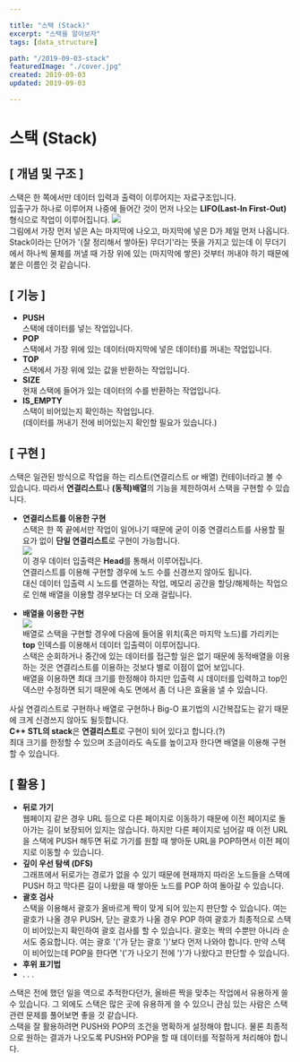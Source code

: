 ```yaml
---

title: "스택 (Stack)"
excerpt: "스택을 알아보자"
tags: [data_structure]

path: "/2019-09-03-stack"
featuredImage: "./cover.jpg"
created: 2019-09-03
updated: 2019-09-03

---
```


# 스택 (Stack)  

## \[ 개념 및 구조 \]  
스택은 한 쪽에서만 데이터 입력과 출력이 이루어지는 자료구조입니다.  
입출구가 하나로 이루어져 나중에 들어간 것이 먼저 나오는 **LIFO(Last-In First-Out)** 형식으로 작업이 이루어집니다.
![]({{site.page_url}}/assets/img/stack.png)  
그림에서 가장 먼저 넣은 A는 마지막에 나오고, 마지막에 넣은 D가 제일 먼저 나옵니다.  
Stack이라는 단어가 '(잘 정리해서 쌓아둔) 무더기'라는 뜻을 가지고 있는데 이 무더기에서 하나씩 물체를 꺼낼 때 가장 위에 있는 (마지막에 쌓은) 것부터 꺼내야 하기 때문에 붙은 이름인 것 같습니다.

## \[ 기능 \]  
* **PUSH**  
  스택에 데이터를 넣는 작업입니다.
* **POP**  
  스택에서 가장 위에 있는 데이터(마지막에 넣은 데이터)를 꺼내는 작업입니다.
* **TOP**  
  스택에서 가장 위에 있는 값을 반환하는 작업입니다.
* **SIZE**  
  현재 스택에 들어가 있는 데이터의 수를 반환하는 작업입니다.
* **IS_EMPTY**  
  스택이 비어있는지 확인하는 작업입니다.  
  (데이터를 꺼내기 전에 비어있는지 확인할 필요가 있습니다.)

## \[ 구현 \]  
  스택은 일관된 방식으로 작업을 하는 리스트(연결리스트 or 배열) 컨테이너라고 볼 수 있습니다.
  따라서 **연결리스트**나 **(동적)배열**의 기능을 제한하여서 스택을 구현할 수 있습니다.
* **연결리스트를 이용한 구현**  
  스택은 한 쪽 끝에서만 작업이 일어나기 때문에 굳이 이중 연결리스트를 사용할 필요가 없이 **단일 연결리스트**로 구현이 가능합니다.  
  ![]({{site.page_url}}/assets/img/stack_by_linked_list.png)  
  이 경우 데이터 입출력은 **Head**를 통해서 이루어집니다.  
  연결리스트를 이용해 구현할 경우에 노드 수를 신경쓰지 않아도 됩니다.  
  대신 데이터 입출력 시 노드를 연결하는 작업, 메모리 공간을 할당/해제하는 작업으로 인해 배열을 이용할 경우보다는 더 오래 걸립니다.

* **배열을 이용한 구현**  
  ![]({{site.page_url}}/assets/img/stack_by_array.png)  
  배열로 스택을 구현할 경우에 다음에 들어올 위치(혹은 마지막 노드)를 가리키는 **top** 인덱스를 이용해서 데이터 입출력이 이루어집니다.  
  스택은 순회하거나 중간에 있는 데이터를 접근할 일은 없기 때문에 동적배열을 이용하는 것은 연결리스트를 이용하는 것보다 별로 이점이 없어 보입니다.  
  배열을 이용하면 최대 크기를 한정해야 하지만 입출력 시 데이터를 입력하고 top인덱스만 수정하면 되기 때문에 속도 면에서 좀 더 나은 효율을 낼 수 있습니다.  
  

사실 연결리스트로 구현하나 배열로 구현하나 Big-O 표기법의 시간복잡도는 같기 때문에 크게 신경쓰지 않아도 될듯합니다.  
**C++ STL의 stack**은 **연결리스트**로 구현이 되어 있다고 합니다.(?)  
최대 크기를 한정할 수 있으며 조금이라도 속도를 높이고자 한다면 배열을 이용해 구현할 수 있습니다.  

## \[ 활용 \]  
* **뒤로 가기**  
  웹페이지 같은 경우 URL 등으로 다른 페이지로 이동하기 때문에 이전 페이지로 돌아가는 길이 보장되어 있지는 않습니다. 하지만 다른 페이지로 넘어갈 때 이전 URL을 스택에 PUSH 해두면 뒤로 가기를 원할 때 쌓아둔 URL을 POP하면서 이전 페이지로 이동할 수 있습니다.  
* **깊이 우선 탐색 (DFS)**  
  그래프에서 뒤로가는 경로가 없을 수 있기 때문에 현재까지 따라온 노드들을 스택에 PUSH 하고 막다른 길이 나왔을 때 쌓아둔 노드를 POP 하여 돌아갈 수 있습니다.  
* **괄호 검사**  
  스택을 이용해서 괄호가 올바르게 짝이 맞게 되어 있는지 판단할 수 있습니다. 여는 괄호가 나올 경우 PUSH, 닫는 괄호가 나올 경우 POP 하여 괄호가 최종적으로 스택이 비어있는지 확인하여 괄호 검사를 할 수 있습니다. 괄호는 짝의 수뿐만 아니라 순서도 중요합니다. 여는 괄호 '('가 닫는 괄호 ')'보다 먼저 나와야 합니다. 만약 스택이 비어있는데 POP을 한다면 '('가 나오기 전에 ')'가 나왔다고 판단할 수 있습니다.  
* **후위 표기법**  
* . . .  

스택은 전에 했던 일을 역으로 추적한다던가, 올바른 짝을 맞추는 작업에서 유용하게 쓸 수 있습니다. 그 외에도 스택은 많은 곳에 유용하게 쓸 수 있으니 관심 있는 사람은 스택 관련 문제를 풀어보면 좋을 것 같습니다.  
스택을 잘 활용하려면 PUSH와 POP의 조건을 명확하게 설정해야 합니다. 물론 최종적으로 원하는 결과가 나오도록 PUSH와 POP을 할 때 데이터를 적절하게 처리해야 합니다.  